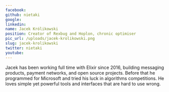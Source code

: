 ```yaml
---
facebook: 
github: nietaki
google: 
linkedin: 
name: Jacek Królikowski
position: Creator of Rexbug and Hoplon, chronic optimiser
pic_url: /uploads/jacek-krolikowski.png
slug: jacek-krolikowski
twitter: nietaki
youtube: 
---
```

Jacek has been working full time with Elixir since 2016, building messaging products, payment networks, and open source projects. Before that he programmed for Microsoft and tried his luck in algorithms competitions. He loves simple yet powerful tools and interfaces that are hard to use wrong.

